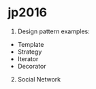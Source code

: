 # jp2016

1. Design pattern examples:
  * Template
  * Strategy
  * Iterator
  * Decorator
2. Social Network
